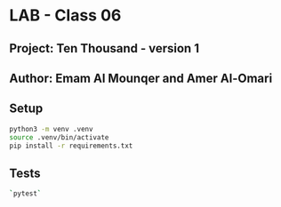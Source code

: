 # LAB - Class 06

## Project: Ten Thousand - version 1

## Author: Emam Al Mounqer and Amer Al-Omari

## Setup

```bash
python3 -m venv .venv
source .venv/bin/activate
pip install -r requirements.txt
```

## Tests

```bash
`pytest`
```
